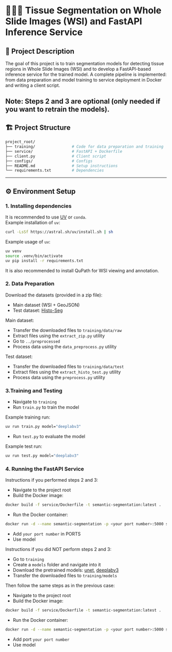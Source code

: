 # 🧪🔬🤖 Tissue Segmentation on Whole Slide Images (WSI) and FastAPI Inference Service

## 📌 Project Description
The goal of this project is to train segmentation models for detecting tissue regions in Whole Slide Images (WSI) and to develop a FastAPI-based inference service for the trained model.
A complete pipeline is implemented: from data preparation and model training to service deployment in Docker and writing a client script.

Note: Steps 2 and 3 are optional (only needed if you want to retrain the models).
---

## 🏗️ Project Structure
```bash
project_root/
├── training/                # Code for data preparation and training
├── service/                 # FastAPI + Dockerfile
├── client.py                # Client script
├── configs/                 # Configs
├── README.md                # Setup instructions
└── requirements.txt         # Dependencies
```

---

## ⚙️ Environment Setup

### 1. Installing dependencies
It is recommended to use [UV](https://docs.astral.sh/uv/) or `conda`.  
Example installation of `uv`:
```bash
curl -LsSf https://astral.sh/uv/install.sh | sh
```

Example usage of `uv`:
```bash
uv venv
source .venv/bin/activate
uv pip install -r requirements.txt
```

It is also recommended to install QuPath for WSI viewing and annotation.


### 2. Data Preparation
Download the datasets (provided in a zip file):
- Main dataset (WSI + GeoJSON)
- Test dataset: [Histo-Seg](https://data.mendeley.com/datasets/vccj8mp2cg/1)

Main dataset:
- Transfer the downloaded files to `training/data/raw`
- Extract files using the `extract_zip.py` utility
- Go to `../preprocessed`
- Process data using the `data_preprocess.py` utility

Test dataset:
- Transfer the downloaded files to `training/data/test`
- Extract files using the `extract_histo_test.py` utility
- Process data using the `preprocess.py` utility

### 3.Training and Testing
- Navigate to `training`
- Run `train.py` to train the model

Example training run:
```bash
uv run train.py model="deeplabv3"
```

- Run `test.py` to evaluate the model

Example test run:
```bash
uv run test.py model="deeplabv3"
```


### 4. Running the FastAPI Service
Instructions if you performed steps 2 and 3:
- Navigate to the project root
- Build the Docker image:
```bash
docker build -f service/Dockerfile -t semantic-segmentation:latest .
```
- Run the Docker container:
```bash
docker run -d --name semantic-segmentation -p <your port number>:5000 semantic-segmentation:latest
```
- Add `your port number` in PORTS
- Use model




Instructions if you did NOT perform steps 2 and 3:
- Go to `training`
- Create a `models` folder and navigate into it
- Download the pretrained models: 
[unet](https://drive.google.com/file/d/1c_ZwHinynT-qnC12o1-leySzNcZp1Bxa/view?usp=drive_link), 
[deeplabv3](https://drive.google.com/file/d/15Bn2ASY_UYJjsZeivyXJmVZvsX2Ch4Bp/view?usp=drive_link)
- Transfer the downloaded files to `training/models`

Then follow the same steps as in the previous case:
- Navigate to the project root
- Build the Docker image:
```bash
docker build -f service/Dockerfile -t semantic-segmentation:latest .
```
- Run the Docker container:
```bash
docker run -d --name semantic-segmentation -p <your port number>:5000 semantic-segmentation:latest
```
- Add port `your port number`
- Use model
